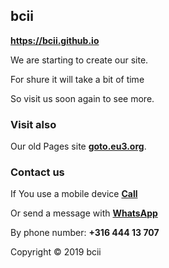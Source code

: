 ## <strong>bcii</strong>
<a href="https://bcii.github.io/"><strong>https://bcii.github.io</strong></a>
  
We are starting to create our site.

For shure it will take a bit of time

So visit us soon again to see more.

### <strong>Visit also</strong>
Our old Pages site <a href="http://goto.eu3.org"><strong>goto.eu3.org</strong></a>.

### <strong>Contact us</strong>
If You use a mobile device <a href="tel:31644413707"><strong>Call</strong></a>

Or send a message with <a href="https://wa.me/31644413707" target="_blank" rel="noopener"><strong>WhatsApp</strong></a>

By phone number: <strong>+316 444 13 707</strong>

Copyright © 2019 bcii
